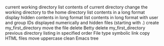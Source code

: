 current working directory
list contents of current directory
change the working directory to the home directory
list contents in a long format
display hidden contents in long format
list contents in long format with user and group IDs displayed numerically and hidden files (starting with .)
create my_first_directory
move the file
delete Betty
delete my_first_directory
previous directory
listing in specified order
File type
symbolic link
copy HTML files
move uppercase
clean Emacs
tree
